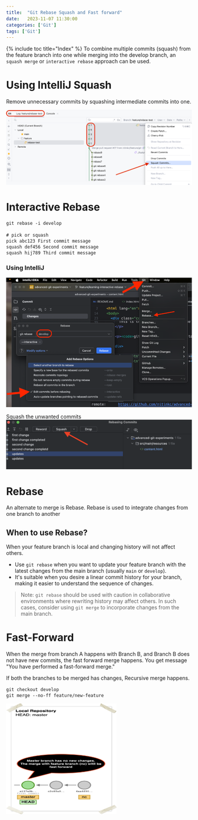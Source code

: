 ```yaml
---
title:  "Git Rebase Squash and Fast forward"
date:   2023-11-07 11:30:00
categories: ['Git']
tags: ['Git']
---
```


{% include toc title="Index" %}
To combine multiple commits (squash) from the feature branch into one while merging into the develop branch,
an `squash merge` or `interactive rebase`  approach can be used.

# Using IntelliJ Squash

Remove unnecessary commits by squashing intermediate commits into one.

![squash_intelliJ.png](..%2F..%2Fassets%2Fimages%2Fgit%2Fsquash_intelliJ.png)

# Interactive Rebase

```shell
git rebase -i develop

# pick or squash
pick abc123 First commit message
squash def456 Second commit message
squash hij789 Third commit message

```

### Using IntelliJ
![IntelliJRebase.png](..%2F..%2Fassets%2Fimages%2FintelliJ%2FIntelliJRebase.png)

Squash the unwanted commits 
![intelliJInteractiverebase.png](..%2F..%2Fassets%2Fimages%2FintelliJ%2FintelliJInteractiverebase.png)

# Rebase
An alternate to merge is Rebase. Rebase is used to integrate changes from one branch to another

## When to use Rebase?
When your feature branch is local and changing history will not affect others.

- Use `git rebase` when you want to update your feature branch with the latest changes from the main branch (usually `main` or `develop`).
- It's suitable when you desire a linear commit history for your branch, making it easier to understand the sequence of changes.

> Note: `git rebase` should be used with caution in collaborative environments where rewriting history may affect others.
> In such cases, consider using `git merge` to incorporate changes from the main branch.

# Fast-Forward

When the merge from branch A happens with Branch B, and Branch B does not have new commits, the fast forward merge happens.
You get message "You have performed a fast-forward merge."

If both the branches to be merged has changes, Recursive merge happens.

```shell
git checkout develop
git merge --no-ff feature/new-feature

```

<img src="..%2F..%2Fassets%2Fimages%2Fgit%2Frebase.png" width="300" height="300">

